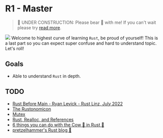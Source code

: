 # R1 - Master

> 🚧 UNDER CONSTRUCTION: Please bear 🧸 with me! If you can't wait please try [read more](../../bye.md).

![](/assets/kat.png) <span class="speech-bubble">Welcome to highest curve of learning `Rust`, be proud of yourself!
This is a last part so you can expect super confuse and hard to understand topic. Let's roll!</span>

## Goals

- Able to understand `Rust` in depth.

## TODO

- [Rust Before Main - Ryan Levick - Rust Linz, July 2022](https://www.youtube.com/watch?v=q8irLfXwaFM&t=1s)
- [The Rustonomicon](https://doc.rust-lang.org/nomicon/intro.html)
- [Mutex](https://fongyoong.github.io/easy_rust/Chapter_43.html)
- [Rust, Realloc, and References](https://osec.io/blog/reports/2022-12-09-rust-realloc-and-references/)
- [6 things you can do with the Cow 🐄 in Rust 🦀](https://dev.to/kgrech/6-things-you-can-do-with-the-cow-in-rust-4l55)
- [pretzelhammer's Rust blog 🦀](https://github.com/pretzelhammer/rust-blog/blob/master/posts)
